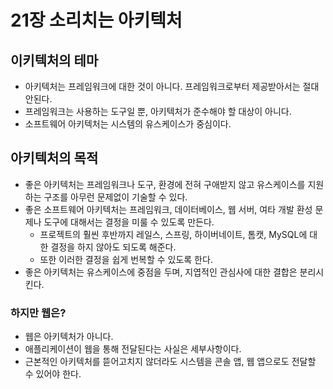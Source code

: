 # 21장 소리치는 아키텍처

## 이키텍처의 테마

- 아키텍처는 프레임워크에 대한 것이 아니다. 프레임워크로부터 제공받아서는 절대 안된다.
- 프레임워크는 사용하는 도구일 뿐, 아키텍처가 준수해야 할 대상이 아니다.
- 소프트웨어 아키텍처는 시스템의 유스케이스가 중심이다.



## 아키텍처의 목적

- 좋은 아키텍처는 프레임워크나 도구, 환경에 전혀 구애받지 않고 유스케이스를 지원하는 구조를 아무런 문제없이 기술할 수 있다.
- 좋은 소프트웨어 아키텍처는 프레임워크, 데이터베이스, 웹 서버, 여타 개발 환성 문제나 도구에 대해서는 결정을 미룰 수 있도록 만든다.
  - 프로젝트의 훨씬 후반까지 레일스, 스프링, 하이버네이트, 톰캣, MySQL에 대한 결정을 하지 않아도 되도록 해준다.
  - 또한 이러한 결정을 쉽게 번복할 수 있도록 한다.
- 좋은 아키텍처는 유스케이스에 중점을 두며, 지엽적인 관심사에 대한 결합은 분리시킨다.



### 하지만 웹은?

- 웹은 아키텍처가 아니다.
- 애플리케이션이 웹을 통해 전달된다는 사실은 세부사항이다.
- 근본적인 아키텍처를 뜯어고치지 않더라도 시스템을 콘솔 앱, 웹 앱으로도 전달할 수 있어야 한다.